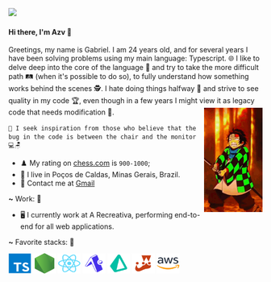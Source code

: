![](https://komarev.com/ghpvc/?username=azevgabriel&color=006bed)

<h4>Hi there, I'm Azv 👋</h4>
Greetings, my name is Gabriel. I am 24 years old, and for several years I have been solving problems using my main language: Typescript. 🌐 I like to delve deep into the core of the language 🧠 and try to take the more difficult path 🛤️ (when it's possible to do so), to fully understand how something works behind the scenes 🕵️. I hate doing things halfway 🚫 and strive to see quality in my code 🏆, even though in a few years I might view it as legacy code that needs modification 🔄.

<img align="right" width=23% src="tanjiro-transition.gif"/>
<div align="left">
  
 `🌟 I seek inspiration from those who believe that the bug in the code is between the chair and the monitor 💻🪑`
  
- ♟️ My rating on [chess.com](https://www.chess.com/member/azevgabriel) is `900-1000`;
- 📍 I live in Poços de Caldas, Minas Gerais, Brazil.
- 📧 Contact me at <a href="mailto:azevgabriel@gmail.com">Gmail</a>

**~** Work: 💼

- 🖥️ I currently work at A Recreativa, performing end-to-end for all web applications.

**~** Favorite stacks: 💼

<div style="display: inline_block">
  <img align="center" alt="TypeScript" height="40" width="45" src="https://github.com/devicons/devicon/blob/master/icons/typescript/typescript-original.svg">
  <img align="center" alt="Nodejs" height="40" width="45" src="https://github.com/devicons/devicon/blob/master/icons/nodejs/nodejs-original.svg" />
  <img align="center" alt="ReactJS" height="40" width="45" src="https://github.com/devicons/devicon/blob/master/icons/react/react-original.svg">
  <img align="center" alt="Expo" height="40" width="45" src="https://github.com/vscode-icons/vscode-icons/blob/master/icons/file_type_expo.svg">
  <img align="center" alt="Prisma" height="40" width="45" src="https://github.com/PKief/vscode-material-icon-theme/blob/main/icons/prisma.svg">
  <img align="center" alt="Jest" height="40" width="45" src="https://github.com/vscode-icons/vscode-icons/blob/master/icons/file_type_jest.svg">
  <img align="center" alt="Amazon" height="40" width="45" src="https://github.com/devicons/devicon/blob/master/icons/amazonwebservices/amazonwebservices-original-wordmark.svg">   
</div>


